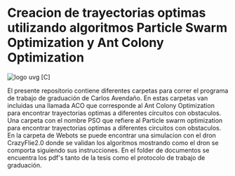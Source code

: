 
# Creacion de trayectorias optimas utilizando algoritmos Particle Swarm Optimization y Ant Colony Optimization
![logo uvg](https://user-images.githubusercontent.com/60333304/203876818-7c387308-8f45-4c76-8a62-0c51ac23f6ae.png) [C]

El presente repositorio contiene diferentes carpetas para correr el programa de trabajo de graduación de Carlos Avendaño.
 En estas carpetas van incluidas una llamada ACO que corresponde al Ant Colony Optimization para encontrar trayectorias optimas a diferentes circuitos con
 obstaculos. Una carpeta con el nombre PSO que refiere al Particle swarm optimization para encontrar trayectorias optimas a diferentes circuitos con obstaculos.
 En la carpeta de Webots se puede encontrar una simulacion con el dron CrazyFlie2.0 donde se validan los algoritmos mostrando como el dron se comporta siguiendo sus
 instrucciones.
 En el folder de documentos se encuentra los pdf's tanto de la tesis como el protocolo de trabajo de graduación.



